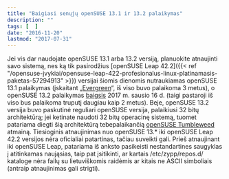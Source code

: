 ```yaml
---
title: "Baigiasi senųjų openSUSE 13.1 ir 13.2 palaikymas"
description: ""
tags: [  ]
date: "2016-11-20"
lastmod: "2017-07-31"
---
```

Jei vis dar naudojate openSUSE 13.1 arba 13.2 versiją, planuokite atnaujinti savo sistemą, nes ką tik pasirodžius [openSUSE Leap 42.2]({{< ref "/opensuse-įvykiai/opensuse-leap-422-profesionalus-linux-platinamasis-paketas-57294913" >}}) versijai šiomis dienomis nutraukiamas openSUSE 13.1 palaikymas (įskaitant „[Evergreen](https://en.opensuse.org/openSUSE:Evergreen)“, iš viso buvo palaikoma 3 metus), o openSUSE 13.2 palaikymas [baigsis](https://lists.opensuse.org/opensuse-announce/2016-11/msg00002.html) 2017 m. sausio 16 d. (taigi pastaroji iš viso bus palaikoma truputį daugiau kaip 2 metus). Beje, openSUSE 13.2 versija buvo paskutinė reguliari openSUSE versija, palaikiusi 32 bitų architektūrą; jei ketinate naudoti 32 bitų operacinę sistemą, tuomet patariama diegti šią architektūrą tebepalaikančią [openSUSE Tumbleweed](https://en.opensuse.org/Portal:Tumbleweed) atmainą. Tiesioginis atnaujinimas nuo openSUSE 13.\* iki openSUSE Leap 42.2 versijos nėra oficialiai patartinas, tačiau suveikti gali. Prieš atnaujinant iki openSUSE Leap, patariama iš anksto pasikeisti nestandartines saugyklas į atitinkamas naująsias, taip pat įsitikinti, ar kartais /etc/zypp/repos.d/ kataloge nėra failų su lietuviškomis raidėmis ar kitais ne ASCII simboliais (antraip atnaujinimas gali strigti).
